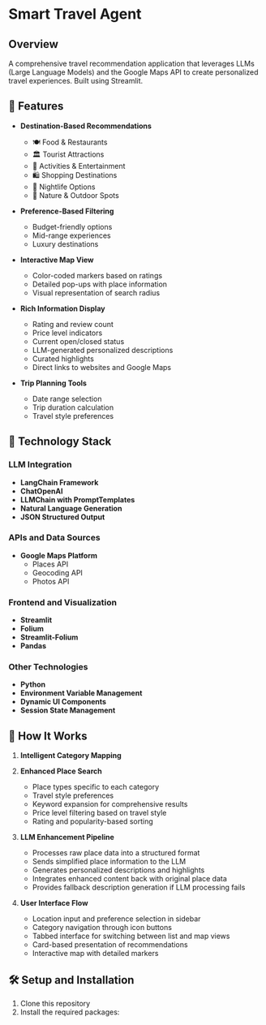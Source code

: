 # Smart Travel Agent

## Overview
A comprehensive travel recommendation application that leverages LLMs (Large Language Models) and the Google Maps API to create personalized travel experiences. Built using Streamlit.

## 🌟 Features

- **Destination-Based Recommendations**
  - 🍽️ Food & Restaurants
  - 🏛️ Tourist Attractions
  - 🎯 Activities & Entertainment
  - 🛍️ Shopping Destinations
  - 🌃 Nightlife Options
  - 🌳 Nature & Outdoor Spots

- **Preference-Based Filtering**
  - Budget-friendly options
  - Mid-range experiences
  - Luxury destinations

- **Interactive Map View**
  - Color-coded markers based on ratings
  - Detailed pop-ups with place information
  - Visual representation of search radius

- **Rich Information Display**
  - Rating and review count
  - Price level indicators
  - Current open/closed status
  - LLM-generated personalized descriptions
  - Curated highlights
  - Direct links to websites and Google Maps

- **Trip Planning Tools**
  - Date range selection
  - Trip duration calculation
  - Travel style preferences

## 🧠 Technology Stack

### LLM Integration
- **LangChain Framework**
- **ChatOpenAI**
- **LLMChain with PromptTemplates**
- **Natural Language Generation**
- **JSON Structured Output**

### APIs and Data Sources
- **Google Maps Platform**
  - Places API 
  - Geocoding API
  - Photos API

### Frontend and Visualization
- **Streamlit**
- **Folium**
- **Streamlit-Folium**
- **Pandas**

### Other Technologies
- **Python**
- **Environment Variable Management**
- **Dynamic UI Components**
- **Session State Management**

## 🚀 How It Works

1. **Intelligent Category Mapping**
2. **Enhanced Place Search**
   - Place types specific to each category
   - Travel style preferences
   - Keyword expansion for comprehensive results
   - Price level filtering based on travel style
   - Rating and popularity-based sorting

3. **LLM Enhancement Pipeline**
   - Processes raw place data into a structured format
   - Sends simplified place information to the LLM
   - Generates personalized descriptions and highlights
   - Integrates enhanced content back with original place data
   - Provides fallback description generation if LLM processing fails

4. **User Interface Flow**
   - Location input and preference selection in sidebar
   - Category navigation through icon buttons
   - Tabbed interface for switching between list and map views
   - Card-based presentation of recommendations
   - Interactive map with detailed markers

## 🛠️ Setup and Installation

1. Clone this repository
2. Install the required packages:
